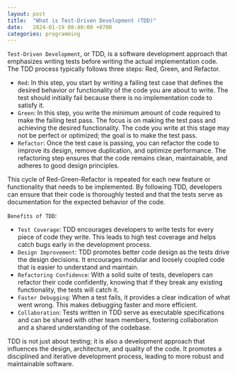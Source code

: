 ```yaml
---
layout: post
title:  "What is Test-Driven Development (TDD)"
date:   2024-01-19 08:40:00 +0700
categories: programming
---
```

`Test-Driven Development`, or TDD, is a software development approach that emphasizes writing tests before writing the actual implementation code. The TDD process typically follows three steps: Red, Green, and Refactor.

- `Red`: In this step, you start by writing a failing test case that defines the desired behavior or functionality of the code you are about to write. The test should initially fail because there is no implementation code to satisfy it.
- `Green`: In this step, you write the minimum amount of code required to make the failing test pass. The focus is on making the test pass and achieving the desired functionality. The code you write at this stage may not be perfect or optimized; the goal is to make the test pass.
- `Refactor`: Once the test case is passing, you can refactor the code to improve its design, remove duplication, and optimize performance. The refactoring step ensures that the code remains clean, maintainable, and adheres to good design principles.

This cycle of Red-Green-Refactor is repeated for each new feature or functionality that needs to be implemented. By following TDD, developers can ensure that their code is thoroughly tested and that the tests serve as documentation for the expected behavior of the code.

`Benefits of TDD`:
- `Test Coverage`: TDD encourages developers to write tests for every piece of code they write. This leads to high test coverage and helps catch bugs early in the development process.
- `Design Improvement`: TDD promotes better code design as the tests drive the design decisions. It encourages modular and loosely coupled code that is easier to understand and maintain.
- `Refactoring Confidence`: With a solid suite of tests, developers can refactor their code confidently, knowing that if they break any existing functionality, the tests will catch it.
- `Faster Debugging`: When a test fails, it provides a clear indication of what went wrong. This makes debugging faster and more efficient.
- `Collaboration`: Tests written in TDD serve as executable specifications and can be shared with other team members, fostering collaboration and a shared understanding of the codebase.

TDD is not just about testing; it is also a development approach that influences the design, architecture, and quality of the code. It promotes a disciplined and iterative development process, leading to more robust and maintainable software.